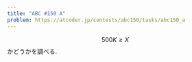 ```yaml
---
title: "ABC #150 A"
problem: https://atcoder.jp/contests/abc150/tasks/abc150_a
---
```

$$ 500K \geq X $$ かどうかを調べる.

